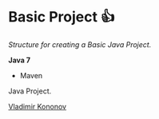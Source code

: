 # Basic Project :+1:

*Structure for creating a Basic Java Project.*

**Java 7**

* Maven

Java Project.

[Vladimir Kononov](https://github.com/vladimirkononov/)